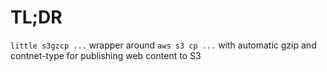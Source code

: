 # TL;DR

`little s3gzcp ...` wrapper around `aws s3 cp ...` with automatic gzip and contnet-type for publishing web content to S3


